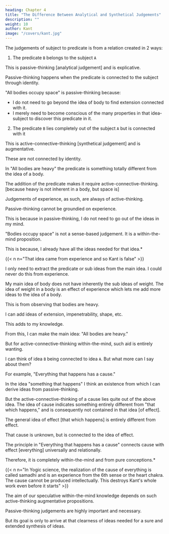 ```yaml
---
heading: Chapter 4
title: "The Difference Between Analytical and Synthetical Judgements" 
description: ""
weight: 10
author: Kant
image: "/covers/kant.jpg"
---
```



<!-- IV. Of The Difference Between Analytical and Synthetical Judgements. -->

The judgements of subject to predicate is from a relation created in 2 ways: 

 <!-- is cogitated (I mention affirmative judgements only here; the application to negative will be very easy), this relation is possible in two different ways. -->

1. The predicate `B` belongs to the subject `A`

This is passive-thinking [analytical judgement] and is explicative.

 <!-- as somewhat which is contained (though covertly) in the conception A; or -->

Passive-thinking happens when the predicate is connected to the subject through identity.

<!-- Analytical judgements (affirmative) are those in which the connection of the predicate with the subject is cogitated  -->

<!-- This adds in the predicate nothing to the conception of the subject, but only analyse it into its constituent conceptions, which were thought already in the subject, although in a confused manner;  -->

<!-- an analytical judgement are extended-->
"All bodies occupy space" is passive-thinking because:
- I do not need to go beyond the idea of body to find extension connected with it.
- I merely need to become conscious of the many properties in that idea-subject to discover this predicate in it.

<!-- which I think in that conception, in order to  -->
<!-- analyse the conception or -->

2. The predicate `B` lies completely out of the subject `A` but is connected with it

This is active-connective-thinking [synthetical judgement] and is augmentative. 
<!-- -->

These are not connected by identity.

 <!-- in which this connection is cogitated without , are called synthetical judgements.  -->

<!-- This adds to our conceptions of the subject a predicate which was not contained in it, and which no analysis could ever have discovered therein.  -->

In "All bodies are heavy" the predicate is something totally different from the idea of a body. 

<!-- that which I think in the mere conception of a body. By  -->

The addition of the predicate makes it require active-connective-thinking. [because heavy is not inherent in a body, but space is]

<!-- , therefore, it becomes a synthetical judgement. -->

Judgements of experience, as such, are always of active-thinking. 

<!-- synthetical.  -->

Passive-thinking cannot be groundied on experience.

This is because in passive-thinking, I do not need to go out of the ideas in my mind. 

 <!--  are extended sphere of my conceptions, and therefore recourse to the testimony of experience is quite unnecessary.  empirical  -->

"Bodies occupy space" is not a sense-based judgement. It is a within-the-mind proposition.

This is because, I already have all the ideas needed for that idea.*

{{< n n="That idea came from experience and so Kant is false" >}}

<!-- in my conception all the requisite conditions for the judgement, and  -->

I only need to extract the predicate or sub ideas from the main idea. I could never do this from experience.

 <!-- conception, according to the principle of contradiction, and thereby at the same time become conscious of the necessity of the judgement, a necessity which I could never learn from experience.  -->

My main idea of body does not have inherently the sub ideas of weight. The idea of weight in a body is an effect of experience which lets me add more ideas to the idea of a body. 

<!-- On the other hand, though at first I do not at all include the predicate of weight in my conception of body in general, that conception still indicates an object of experience, a part of the totality of experience, to which I can still add other parts;  -->

This is from observing that bodies are heavy.

I can add ideas of extension, impenetrability, shape, etc.

This adds to my knowledge. 

From this, I can make the main idea: "All bodies are heavy."

<!-- all which are cogitated in this conception. But now I extend my knowledge, and looking back on experience from which I had derived this conception of body, I find weight at all times connected with the above characteristics, and therefore I synthetically add to my conceptions this as a predicate, and say, "All bodies are heavy." Thus it is experience upon which rests the possibility of the synthesis of the predicate of weight with the conception of body, because both conceptions, although the one is not contained in the other, still belong to one another (only contingently, however), as parts of a whole, namely, of experience, which is itself a synthesis of intuitions. -->


 <!-- to synthetical judgements a priori, -->
But for active-connective-thinking within-the-mind, such aid is entirely wanting.

I can think of idea `B` being connected to idea `A`. But what more can I say about them?

<!-- If I go out of and beyond the conception A, in order to recognize another B as connected with it, what foundation have I to rest on, whereby to render the synthesis possible?  -->

<!-- I have here no longer the advantage of looking out in the sphere of experience for what I want. Let us take,  -->

For example, "Everything that happens has a cause." 

In the idea "something that happens" I think an existence from which I can derive ideas from passive-thinking. 

<!-- which a certain time antecedes, and from this I can derive analytical judgements. conception   conception conception-->

But the active-connective-thinking of a cause lies quite out of the above idea. The idea of cause indicates something entirely different from "that which happens," and is consequently not contained in that idea [of effect]. 

The general idea of effect [that which happens] is entirely different from effect. 

That cause is unknown, but is connected to the idea of effect. 


<!-- How then am I able to assert concerning the general conception—"that which happens"—something entirely different from that conception, and to recognize the conception of cause although not contained in it, yet as belonging to it, and even necessarily? 

What is here the unknown = X, upon which the understanding rests when it believes it has found, out of the conception A a foreign predicate B, which it nevertheless considers to be connected with it?  -->


The principle in "Everything that happens has a cause" connects cause with effect [everything] universally and relationally. 

Therefore, it is completely within-the-mind and from pure conceptions.*

{{< n n="In Yogic science, the realization of the cause of everything is called samadhi and is an experience from the 6th sense or the heart chakra. The cause cannot be produced intellectually. This destroys Kant's whole work even before it starts" >}}

<!-- It cannot be experience, because the principle adduced annexes the two representations, cause and effect, to the representation existence, not only with universality, which experience cannot give, but also with the expression of necessity, therefore  -->


 <!-- synthetical analytical  conceptions -->
The aim of our speculative within-the-mind knowledge depends on such active-thinking augmentative propositions.

Passive-thinking judgements are highly important and necessary.

But its goal is only to arrive at that clearness of ideas needed for a sure and extended synthesis of ideas.

<!-- , and this alone is a real acquisition. -->